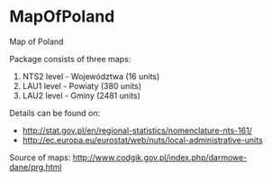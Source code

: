 # MapOfPoland
Map of Poland

Package consists of three maps:

1. NTS2 level - Województwa (16 units)
2. LAU1 level - Powiaty (380 units)
3. LAU2 level - Gminy (2481 units)

Details can be found on:

* http://stat.gov.pl/en/regional-statistics/nomenclature-nts-161/
* http://ec.europa.eu/eurostat/web/nuts/local-administrative-units

Source of maps: http://www.codgik.gov.pl/index.php/darmowe-dane/prg.html
